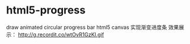 # html5-progress
draw animated circular progress bar
html5 canvas 实现渐变进度条
效果展示：
http://g.recordit.co/wtOvR1GzKI.gif

